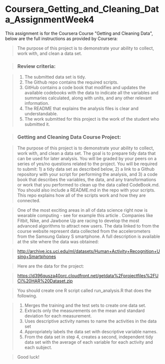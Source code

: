 # Coursera_Getting_and_Cleaning_Data_AssignmentWeek4
This assignment is for the Coursera Course "Getting and Cleaning Data", below are the full instructions as provided by Coursera:

> The purpose of this project is to demonstrate your ability to collect, work with, and clean a data set.

> ### Review criteria:
 
> 1. The submitted data set is tidy. 
> 2. The Github repo contains the required scripts.
> 3. GitHub contains a code book that modifies and updates the available codebooks with the data to indicate all the variables and summaries calculated, along with units, and any other relevant information.
> 4. The README that explains the analysis files is clear and understandable.
> 5. The work submitted for this project is the work of the student who submitted it.

> ### Getting and Cleaning Data Course Project:
 
> The purpose of this project is to demonstrate your ability to collect, work with, and clean a data set. The goal is to prepare tidy data that can be used for later analysis. You will be graded by your peers on a series of yes/no questions related to the project. You will be required to submit: 1) a tidy data set as described below, 2) a link to a Github repository with your script for performing the analysis, and 3) a code book that describes the variables, the data, and any transformations or work that you performed to clean up the data called CodeBook.md. You should also include a README.md in the repo with your scripts. This repo explains how all of the scripts work and how they are connected.

> One of the most exciting areas in all of data science right now is wearable computing - see for example this article . Companies like Fitbit, Nike, and Jawbone Up are racing to develop the most advanced algorithms to attract new users. The data linked to from the course website represent data collected from the accelerometers from the Samsung Galaxy S smartphone. A full description is available at the site where the data was obtained:

> http://archive.ics.uci.edu/ml/datasets/Human+Activity+Recognition+Using+Smartphones 

> Here are the data for the project:

> https://d396qusza40orc.cloudfront.net/getdata%2Fprojectfiles%2FUCI%20HAR%20Dataset.zip  

> You should create one R script called run_analysis.R that does the following. 

> 1. Merges the training and the test sets to create one data set.
> 2. Extracts only the measurements on the mean and standard deviation for each measurement. 
> 3. Uses descriptive activity names to name the activities in the data set
> 4. Appropriately labels the data set with descriptive variable names. 
> 5. From the data set in step 4, creates a second, independent tidy data set with the average of each variable for each activity and each subject.

> Good luck!
